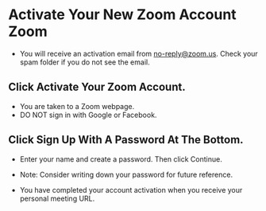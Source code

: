 # Activate Your New Zoom Account Zoom

- You will receive an activation email from no-reply@zoom.us. Check your spam folder if you do not see the email.

## Click Activate Your Zoom Account.

- You are taken to a Zoom webpage.
- DO NOT sign in with Google or Facebook.

## Click Sign Up With A Password At The Bottom.

- Enter your name and create a password. Then click Continue.
- Note: Consider writing down your password for future reference.

- You have completed your account activation when you receive your personal meeting URL.

